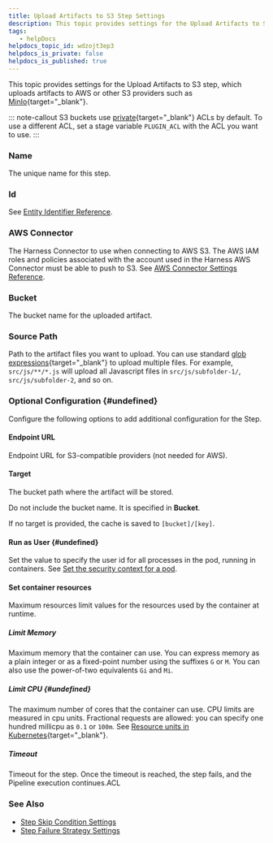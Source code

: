 ```yaml
---
title: Upload Artifacts to S3 Step Settings
description: This topic provides settings for the Upload Artifacts to S3 step, which uploads artifacts to AWS or other S3 providers such as MinIo. S3 buckets use private ACLs by default. To use a different ACL, s…
tags: 
   - helpDocs
helpdocs_topic_id: wdzojt3ep3
helpdocs_is_private: false
helpdocs_is_published: true
---
```


This topic provides settings for the Upload Artifacts to S3 step, which
uploads artifacts to AWS or other S3 providers such as
[MinIo](https://docs.min.io/docs/minio-gateway-for-s3.html){target="_blank"}.

::: note-callout
S3 buckets use
[private](https://docs.aws.amazon.com/AmazonS3/latest/userguide/acl-overview.html#canned-acl){target="_blank"}
ACLs by default. To use a different ACL, set a stage
variable `PLUGIN_ACL` with the ACL you want to use.
:::

### Name

The unique name for this step.

### Id

See [Entity Identifier
Reference](https://docs.harness.io/article/li0my8tcz3-entity-identifier-reference).

### AWS Connector

The Harness Connector to use when connecting to AWS S3. The AWS IAM
roles and policies associated with the account used in the Harness AWS
Connector must be able to push to S3. See [AWS Connector Settings
Reference](https://newdocs.helpdocs.io/article/m5vkql35ca-aws-connector-settings-reference).

### Bucket

The bucket name for the uploaded artifact.

### Source Path

Path to the artifact files you want to upload. You can use standard
[glob
expressions](https://en.wikipedia.org/wiki/Glob_(programming)){target="_blank"}
to upload multiple files. For example, `src/js/**/*.js` will upload all
Javascript files in `src/js/subfolder-1/`, `src/js/subfolder-2`, and so
on.

### Optional Configuration {#undefined}

Configure the following options to add additional configuration for the
Step.

#### Endpoint URL

Endpoint URL for S3-compatible providers (not needed for AWS).

#### Target

The bucket path where the artifact will be stored.

Do not include the bucket name. It is specified in **Bucket**.

If no target is provided, the cache is saved to `[bucket]/[key]`.

#### Run as User {#undefined}

Set the value to specify the user id for all processes in the pod,
running in containers. See [Set the security context for a
pod](https://kubernetes.io/docs/tasks/configure-pod-container/security-context/#set-the-security-context-for-a-pod).

#### Set container resources

Maximum resources limit values for the resources used by the container
at runtime.

##### Limit Memory

Maximum memory that the container can use. You can express memory as a
plain integer or as a fixed-point number using the suffixes `G` or `M`.
You can also use the power-of-two equivalents `Gi` and `Mi`.

##### Limit CPU {#undefined}

The maximum number of cores that the container can use. CPU limits are
measured in cpu units. Fractional requests are allowed: you can specify
one hundred millicpu as `0.1` or `100m`. See [Resource units in
Kubernetes](https://kubernetes.io/docs/concepts/configuration/manage-resources-containers/#resource-units-in-kubernetes){target="_blank"}.

##### Timeout

Timeout for the step. Once the timeout is reached, the step fails, and
the Pipeline execution continues.ACL

### See Also

-   [Step Skip Condition
    Settings](https://docs.harness.io/article/i36ibenkq2-step-skip-condition-settings)
-   [Step Failure Strategy
    Settings](https://docs.harness.io/article/htrur23poj-step-failure-strategy-settings)
